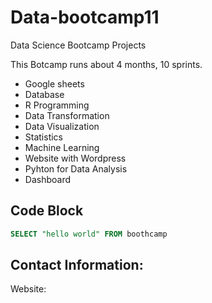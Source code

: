 # Data-bootcamp11
Data Science Bootcamp Projects

This Botcamp runs about 4 months, 10 sprints.

- Google sheets
- Database
- R Programming
- Data Transformation
- Data Visualization
- Statistics
- Machine Learning
- Website with Wordpress
- Pyhton for Data Analysis
- Dashboard

## Code Block
``` sql
SELECT "hello world" FROM boothcamp
```

## Contact Information:
  Website: 
